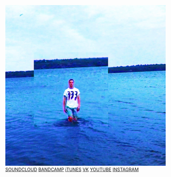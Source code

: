 ![](delta.jpg) [ SOUNDCLOUD](https://soundcloud.com/deltaarthur/) [ BANDCAMP](https://deltaarthur.bandcamp.com/) [ iTUNES](https://itunes.apple.com/ru/artist/delta-arthur/id1150190601/) [ VK](https://vk.com/deltaarthur) [ YOUTUBE](https://www.youtube.com/channel/UCx_GoK0mE6LhZttZgAezIJw/) [ INSTAGRAM](https://www.instagram.com/DELTAARTHUR/)